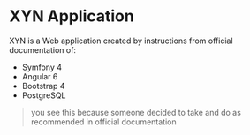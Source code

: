 # XYN Application

XYN is a Web application created by instructions from official documentation of:
 - Symfony 4
 - Angular 6
 - Bootstrap 4
 - PostgreSQL
 
> you see this because someone decided to take and do as recommended in official documentation
